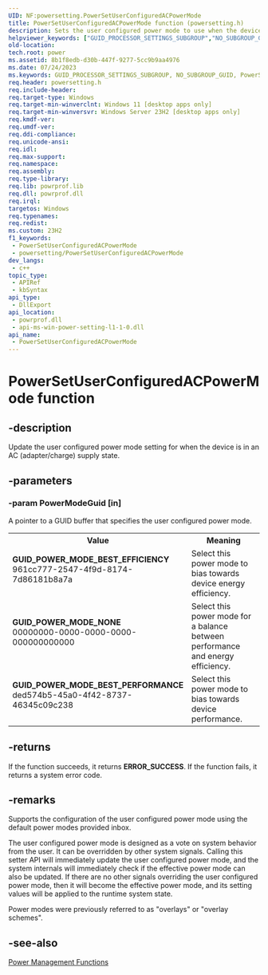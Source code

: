 ```yaml
---
UID: NF:powersetting.PowerSetUserConfiguredACPowerMode
title: PowerSetUserConfiguredACPowerMode function (powersetting.h)
description: Sets the user configured power mode to use when the device is on AC.
helpviewer_keywords: ["GUID_PROCESSOR_SETTINGS_SUBGROUP","NO_SUBGROUP_GUID","PowerSetUserConfiguredACPowerMode","PowerSetUserConfiguredACPowerMode function","base.powersetuserconfiguredacpowermode","powersetting/PowerSetUserConfiguredACPowerMode","powrprof/PowerSetUserConfiguredACPowerMode"]
old-location:
tech.root: power
ms.assetid: 8b1f8edb-d30b-447f-9277-5cc9b9aa4976
ms.date: 07/24/2023
ms.keywords: GUID_PROCESSOR_SETTINGS_SUBGROUP, NO_SUBGROUP_GUID, PowerSetUserConfiguredACPowerMode, PowerSetUserConfiguredACPowerMode function, base.powersetuserconfiguredacpowermode, powersetting/PowerSetUserConfiguredACPowerMode, powrprof/PowerSetUserConfiguredACPowerMode
req.header: powersetting.h
req.include-header: 
req.target-type: Windows
req.target-min-winverclnt: Windows 11 [desktop apps only]
req.target-min-winversvr: Windows Server 23H2 [desktop apps only]
req.kmdf-ver: 
req.umdf-ver: 
req.ddi-compliance: 
req.unicode-ansi: 
req.idl: 
req.max-support: 
req.namespace: 
req.assembly: 
req.type-library: 
req.lib: powrprof.lib
req.dll: powrprof.dll
req.irql: 
targetos: Windows
req.typenames: 
req.redist: 
ms.custom: 23H2
f1_keywords:
 - PowerSetUserConfiguredACPowerMode
 - powersetting/PowerSetUserConfiguredACPowerMode
dev_langs:
 - c++
topic_type:
 - APIRef
 - kbSyntax
api_type:
 - DllExport
api_location:
 - powrprof.dll
 - api-ms-win-power-setting-l1-1-0.dll
api_name:
 - PowerSetUserConfiguredACPowerMode
---
```


# PowerSetUserConfiguredACPowerMode function

## -description

Update the user configured power mode setting for when the device is in an AC (adapter/charge) supply state.

## -parameters

### -param PowerModeGuid [in]

A pointer to a GUID buffer that specifies the user configured power mode.

<table>
<tr>
<th>Value</th>
<th>Meaning</th>
</tr>
<tr>
<td width="40%"><a id="GUID_POWER_MODE_BEST_EFFICIENCY"></a><a id="guid_power_mode_best_efficiency"></a><dl>
<dt><b>GUID_POWER_MODE_BEST_EFFICIENCY</b></dt>
<dt>961cc777-2547-4f9d-8174-7d86181b8a7a</dt>
</dl>
</td>
<td width="60%">
Select this power mode to bias towards device energy efficiency.

</td>
</tr>
<tr>
<td width="40%"><a id="GUID_POWER_MODE_NONE"></a><a id="guid_power_mode_none"></a><dl>
<dt><b>GUID_POWER_MODE_NONE</b></dt>
<dt>00000000-0000-0000-0000-000000000000</dt>
</dl>
</td>
<td width="60%">
Select this power mode for a balance between performance and energy efficiency.

</td>
</tr>
<tr>
<td width="40%"><a id="GUID_POWER_MODE_BEST_PERFORMANCE"></a><a id="guid_power_mode_best_performance"></a><dl>
<dt><b>GUID_POWER_MODE_BEST_PERFORMANCE</b></dt>
<dt>ded574b5-45a0-4f42-8737-46345c09c238</dt>
</dl>
</td>
<td width="60%">
Select this power mode to bias towards device performance.

</td>
</tr>
</table>

## -returns

If the function succeeds, it returns <b>ERROR_SUCCESS</b>. If the function fails, it returns a system error code.

## -remarks

Supports the configuration of the user configured power mode using the default power modes provided inbox.

The user configured power mode is designed as a vote on system behavior from the user. It can be overridden by other system signals. Calling this setter API will immediately update the user configured power mode, and the system internals will immediately check if the effective power mode can also be updated. If there are no other signals overriding the user configured power mode, then it will become the effective power mode, and its setting values will be applied to the runtime system state.

Power modes were previously referred to as "overlays" or "overlay schemes".

## -see-also

<a href="/windows/desktop/Power/power-management-functions">Power Management Functions</a>